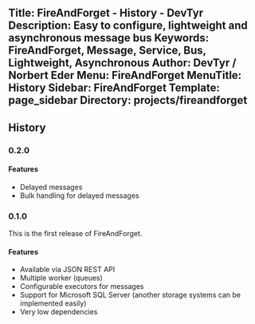 Title: FireAndForget - History - DevTyr
Description: Easy to configure, lightweight and asynchronous message bus
Keywords: FireAndForget, Message, Service, Bus, Lightweight, Asynchronous
Author: DevTyr / Norbert Eder
Menu: FireAndForget
MenuTitle: History
Sidebar: FireAndForget
Template: page_sidebar
Directory: projects/fireandforget
-----

## History

### 0.2.0

#### Features

* Delayed messages
* Bulk handling for delayed messages

### 0.1.0

This is the first release of FireAndForget.

#### Features

* Available via JSON REST API
* Multiple worker (queues)
* Configurable executors for messages
* Support for Microsoft SQL Server (another storage systems can be implemented easily)
* Very low dependencies


